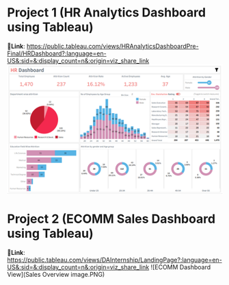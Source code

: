 # Project 1 (HR Analytics Dashboard using Tableau)
🔗**Link**: https://public.tableau.com/views/HRAnalyticsDashboardPre-Final/HRDashboard?:language=en-US&:sid=&:display_count=n&:origin=viz_share_link \
![HR Dashboard View](HR%20Dashboard%20image.PNG)

# Project 2 (ECOMM Sales Dashboard using Tableau)
🔗**Link**: https://public.tableau.com/views/DAInternship/LandingPage?:language=en-US&:sid=&:display_count=n&:origin=viz_share_link
![ECOMM Dashboard View](Sales Overview image.PNG)
